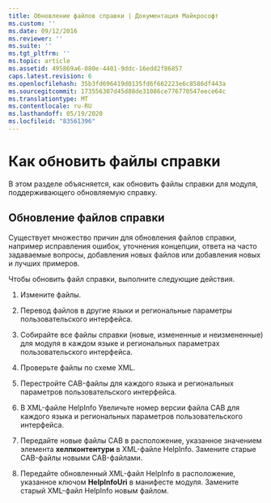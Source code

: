 ```yaml
---
title: Обновление файлов справки | Документация Майкрософт
ms.custom: ''
ms.date: 09/12/2016
ms.reviewer: ''
ms.suite: ''
ms.tgt_pltfrm: ''
ms.topic: article
ms.assetid: 495869a6-080e-4401-9ddc-16edd2f86857
caps.latest.revision: 6
ms.openlocfilehash: 35b3fd696419d0135fd6f662223e6c8586df443a
ms.sourcegitcommit: 173556307d45d88de31086ce776770547eece64c
ms.translationtype: MT
ms.contentlocale: ru-RU
ms.lasthandoff: 05/19/2020
ms.locfileid: "83561396"
---
```

# <a name="how-to-update-help-files"></a>Как обновить файлы справки

В этом разделе объясняется, как обновить файлы справки для модуля, поддерживающего обновляемую справку.

## <a name="updating-help-files"></a>Обновление файлов справки

Существует множество причин для обновления файлов справки, например исправления ошибок, уточнения концепции, ответа на часто задаваемые вопросы, добавления новых файлов или добавления новых и лучших примеров.

Чтобы обновить файл справки, выполните следующие действия.

1. Измените файлы.

2. Перевод файлов в другие языки и региональные параметры пользовательского интерфейса.

3. Собирайте все файлы справки (новые, измененные и неизмененные) для модуля в каждом языке и региональных параметрах пользовательского интерфейса.

4. Проверьте файлы по схеме XML.

5. Перестройте CAB-файлы для каждого языка и региональных параметров пользовательского интерфейса.

6. В XML-файле HelpInfo Увеличьте номер версии файла CAB для каждого языка и региональных параметров пользовательского интерфейса.

7. Передайте новые файлы CAB в расположение, указанное значением элемента **хелпконтентури** в XML-файле HelpInfo. Замените старые CAB-файлы новыми CAB-файлами.

8. Передайте обновленный XML-файл HelpInfo в расположение, указанное ключом **HelpInfoUri** в манифесте модуля. Замените старый XML-файл HelpInfo новым файлом.
